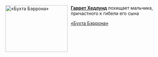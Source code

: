 <!--2025-08-04 11:00:13-->
<div class="yb">
  <div class="rss kino_kino"><a href="https://www.kino-teatr.ru/video/52184/" title="«Бухта Бэррона»"><img src="https://www.kino-teatr.ru/video/4/8/52184/poster.jpg" width="196" height="147" align="left" hspace="5" style="margin: 0px 10px 0px 5px" alt="«Бухта Бэррона»"/></a><a href=https://www.kino-teatr.ru/kino/acter/m/hollywood/57713/bio/ target=_blank><strong>Гаррет Хедлунд</strong></a> похищает мальчика, причастного к гибели его сына <p class="titl"><a href="https://www.kino-teatr.ru/video/52184/">«Бухта Бэррона»</a></p></div>
</div>
